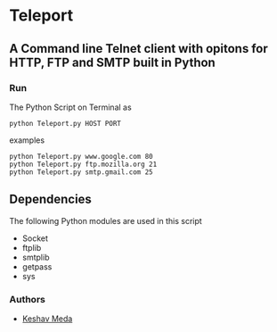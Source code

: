 # Teleport

## A Command line Telnet client with opitons for HTTP, FTP and SMTP built in Python

### Run

The Python Script on Terminal as
	
	python Teleport.py HOST PORT
	
examples
	
	python Teleport.py www.google.com 80
	python Teleport.py ftp.mozilla.org 21
	python Teleport.py smtp.gmail.com 25

## Dependencies

The following Python modules are used in this script

 * Socket
 * ftplib
 * smtplib
 * getpass
 * sys


### Authors

* [Keshav Meda](https://github.com/medakeshav)